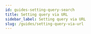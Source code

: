 ```yaml
---
id: guides-setting-query-search
title: Setting query via URL 
sidebar_label: Setting query via URL
slug: /guides/setting-query-via-url
---
```




